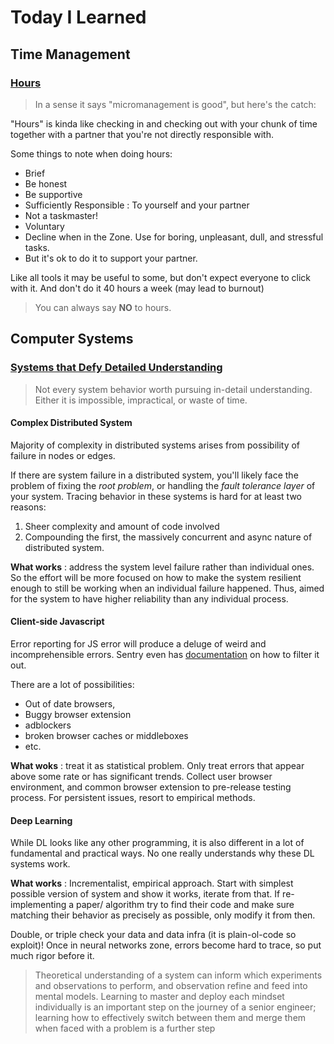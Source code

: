 # Today I Learned

## Time Management

### [Hours](https://cutebouncingbunnies.wordpress.com/2020/03/30/hours/)

> In a sense it says "micromanagement is good", but here's the catch:

"Hours" is kinda like checking in and checking out with your chunk of time together with a partner that you're not directly responsible with.

Some things to note when doing hours:
- Brief
- Be honest
- Be supportive
- Sufficiently Responsible : To yourself and your partner
- Not a taskmaster!
- Voluntary
- Decline when in the Zone. Use for boring, unpleasant, dull, and stressful tasks.
- But it's ok to do it to support your partner.

Like all tools it may be useful to some, but don't expect everyone to click with it. And don't do it 40 hours a week (may lead to burnout)

> You can always say **NO** to hours.

## Computer Systems

### [Systems that Defy Detailed Understanding](https://blog.nelhage.com/post/systems-that-defy-understanding/)

> Not every system behavior worth pursuing in-detail understanding. Either it is impossible, impractical, or waste of time.

#### Complex Distributed System

Majority of complexity in distributed systems arises from possibility of failure in nodes or edges.

If there are system failure in a distributed system, you'll likely face the problem of fixing the _root problem_, or handling the _fault tolerance layer_ of your system. Tracing behavior in these systems is hard for at least two reasons:
1. Sheer complexity and amount of code involved
2. Compounding the first, the massively concurrent and async nature of distributed system.

**What works** : address the system level failure rather than individual ones. So the effort will be more focused on how to make the system resilient enough to still be working when an individual failure happened. Thus, aimed for the system to have higher reliability than any individual process.

#### Client-side Javascript

Error reporting for JS error will produce a deluge of weird and incomprehensible errors. Sentry even has [documentation](https://blog.sentry.io/2017/03/27/tips-for-reducing-javascript-error-noise/) on how to filter it out.

There are a lot of possibilities:
- Out of date browsers,
- Buggy browser extension
- adblockers
- broken browser caches or middleboxes
- etc.

**What woks** : treat it as statistical problem. Only treat errors that appear above some rate or has significant trends. Collect user browser environment, and common browser extension to pre-release testing process. For persistent issues, resort to empirical methods.

#### Deep Learning

While DL looks like any other programming, it is also different in a lot of fundamental and practical ways. No one really understands why these DL systems work.

**What works** : Incrementalist, empirical approach. Start with simplest possible version of system and show it works, iterate from that. If re-implementing a paper/ algorithm try to find their code and make sure matching their behavior as precisely as possible, only modify it from then.

Double, or triple check your data and data infra (it is plain-ol-code so exploit)! Once in neural networks zone, errors become hard to trace, so put much rigor before it.

>Theoretical understanding of a system can inform which experiments and observations to perform, and observation refine and feed into mental models. Learning to master and deploy each mindset individually is an important step on the journey of a senior engineer; learning how to effectively switch between them and merge them when faced with a problem is a further step
